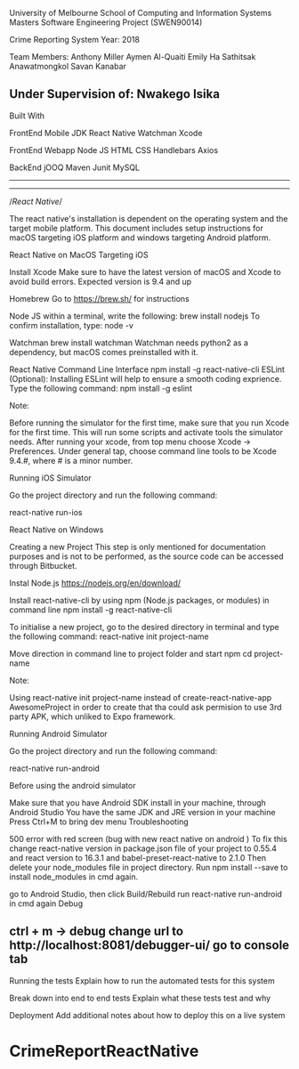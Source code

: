 University of Melbourne
School of Computing and Information Systems
Masters Software Engineering Project (SWEN90014)

Crime Reporting System
Year: 2018

Team Members:
Anthony Miller
Aymen Al-Quaiti
Emily Ha
Sathitsak Anawatmongkol 
Savan Kanabar

Under Supervision of:
Nwakego Isika
---------------------------------------------------------------------------------------------------------------------------------------------------------------------------------------------------------------------------

Built With

FrontEnd Mobile
	JDK
	React Native
	Watchman
	Xcode

FrontEnd Webapp
    Node JS
    HTML
    CSS
    Handlebars
    Axios
    
BackEnd
	jOOQ
    Maven
    Junit
    MySQL

---------------------------------------------------------------------------------------------------------------------------------------------------------------------------------------------------------------------------
--------------------------------------------------------------------------------------------------------------------------------------------------------------------------------------------------------------------------

/*React Native*/

The react native's installation is dependent on the operating system and the target mobile platform. This document includes setup instructions for macOS targeting iOS platform and windows targeting Android platform.

React Native on MacOS
Targeting  iOS

Install Xcode
Make sure to have the latest version of macOS and Xcode to avoid build errors. Expected version is 9.4 and up

Homebrew
Go to https://brew.sh/ for instructions

Node JS
within a terminal, write the following:
brew install nodejs
To confirm installation, type:
node -v

Watchman
brew install watchman
Watchman needs python2 as a dependency, but macOS comes preinstalled with it.

React Native Command Line Interface
npm install -g react-native-cli
ESLint (Optional):
Installing ESLint will help to ensure a smooth coding exprience. Type the following command:
npm install -g eslint


Note:

Before running the simulator for the first time, make sure that you run Xcode for the first time. This will run some scripts and activate tools the simulator needs. After running your xcode, from top menu choose Xcode → Preferences. Under general tap, choose command line tools to be Xcode 9.4.#, where # is a minor number.

Running iOS Simulator

Go the project directory and run the following command:

react-native run-ios

React Native on Windows

Creating a new Project
This step is only mentioned for documentation purposes and is not to be performed, as the source code can be accessed through Bitbucket.

Instal Node.js https://nodejs.org/en/download/

Install react-native-cli by using  npm (Node.js packages, or modules) in command line 
npm install -g react-native-cli

To initialise a new project, go to the desired directory in terminal and type the following command:
react-native init project-name

Move direction in command line to project folder and start npm
cd project-name 

Note:

Using  react-native init project-name instead of create-react-native-app AwesomeProject in order to create that tha could ask permision to use 3rd party APK, which unliked to Expo framework.

Running Android Simulator

Go the project directory and run the following command:

react-native run-android

Before using the android simulator

Make sure that you have Android SDK install in your machine, through Android Studio 
You have the same JDK and JRE version in your machine
Press Ctrl+M to bring dev menu
Troubleshooting

500 error with red screen (bug with new react native on android )
To fix this change react-native version in package.json file of your project to 0.55.4 and react version to 16.3.1 and babel-preset-react-native to 2.1.0
Then delete your node_modules file in project directory.
Run npm install --save to install node_modules in cmd again. 


go to Android Studio, then click Build/Rebuild
run react-native run-android in cmd again
Debug

ctrl + m → debug
change url to http://localhost:8081/debugger-ui/ 
go to console tab
--------------------------------------------------------------------------------------------------------------------------------------------------------------------------------------------------------------------------
Running the tests
Explain how to run the automated tests for this system

Break down into end to end tests
Explain what these tests test and why

Deployment
Add additional notes about how to deploy this on a live system


# CrimeReportReactNative
